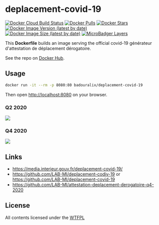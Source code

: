 # deplacement-covid-19

[![Docker Cloud Build Status](https://img.shields.io/docker/cloud/build/badouralix/deplacement-covid-19?label=build&logo=docker&logoColor=white)](https://hub.docker.com/r/badouralix/deplacement-covid-19)
[![Docker Pulls](https://img.shields.io/docker/pulls/badouralix/deplacement-covid-19?label=pulls&logo=docker&logoColor=white)](https://hub.docker.com/r/badouralix/deplacement-covid-19)
[![Docker Stars](https://img.shields.io/docker/stars/badouralix/deplacement-covid-19?label=stars&logo=docker&logoColor=white)](https://hub.docker.com/r/badouralix/deplacement-covid-19)
[![Docker Image Version (latest by date)](https://img.shields.io/docker/v/badouralix/deplacement-covid-19?logo=docker&logoColor=white)](https://hub.docker.com/r/badouralix/deplacement-covid-19)
[![Docker Image Size (latest by date)](https://img.shields.io/docker/image-size/badouralix/deplacement-covid-19?label=size&logo=docker&logoColor=white)](https://hub.docker.com/r/badouralix/deplacement-covid-19)
[![MicroBadger Layers](https://img.shields.io/microbadger/layers/badouralix/deplacement-covid-19?logo=docker&logoColor=white)](https://microbadger.com/images/badouralix/deplacement-covid-19)

This **Dockerfile** builds an image serving the official covid-19 générateur d'attestation de déplacement dérogatoire.

See the repo on [Docker Hub](https://hub.docker.com/r/badouralix/deplacement-covid-19/).

## Usage

```bash
docker run -it --rm -p 8080:80 badouralix/deplacement-covid-19
```

Then open <http://localhost:8080> on your browser.

### Q2 2020

![](https://user-images.githubusercontent.com/19719047/100514517-bc98d780-3175-11eb-91fe-488aedfcfa5c.png)

### Q4 2020

![](https://user-images.githubusercontent.com/19719047/100514677-07671f00-3177-11eb-8d37-eadb1e7373eb.png)

## Links

- <https://media.interieur.gouv.fr/deplacement-covid-19/>
- <https://github.com/LAB-MI/deplacement-codiv-19> or <https://github.com/LAB-MI/deplacement-covid-19>
- <https://github.com/LAB-MI/attestation-deplacement-derogatoire-q4-2020>

## License

All contents licensed under the [WTFPL](https://github.com/badouralix/dockerfiles/blob/master/LICENSE)
